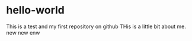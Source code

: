 # hello-world
This is a test and my first repository on github
THis is a little bit about me.
new new enw
